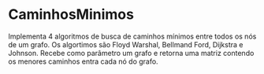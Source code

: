 # CaminhosMinimos
Implementa 4 algoritmos de busca de caminhos mínimos entre todos os nós de um grafo. Os algortimos são Floyd Warshal, Bellmand Ford, Dijkstra e Johnson. Recebe como parâmetro um grafo e retorna uma matriz contendo os menores caminhos entra cada nó do grafo.
